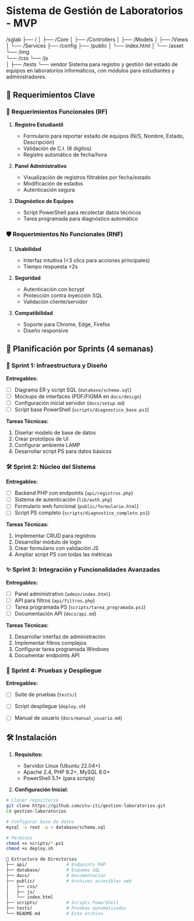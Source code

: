 # Sistema de Gestión de Laboratorios - MVP

/sglab
├── /
│   ├── /Core
│   ├── /Controllers
│   ├── /Models
│   ├── /Views
│   └── /Services
├── /config
├── /public
│   └── index.html
│   └── /asset
            └── /img   
            └── /css
            └── /js                    
│
├── /tests
└── vendor
Sistema para registro y gestión del estado de equipos en laboratorios informáticos, con módulos para estudiantes y administradores.

## 📌 Requerimientos Clave

### 🎯 Requerimientos Funcionales (RF)

1. **Registro Estudiantil**
   - Formulario para reportar estado de equipos (N/S, Nombre, Estado, Descripción)
   - Validación de C.I. (8 dígitos)
   - Registro automático de fecha/hora

2. **Panel Administrativo**
   - Visualización de registros filtrables por fecha/estado
   - Modificación de estados
   - Autenticación segura

3. **Diagnóstico de Equipos**
   - Script PowerShell para recolectar datos técnicos
   - Tarea programada para diagnóstico automático

### 🛡️ Requerimientos No Funcionales (RNF)

1. **Usabilidad**
   - Interfaz intuitiva (<3 clics para acciones principales)
   - Tiempo respuesta <2s

2. **Seguridad**
   - Autenticación con bcrypt
   - Protección contra inyección SQL
   - Validación cliente/servidor

3. **Compatibilidad**
   - Soporte para Chrome, Edge, Firefox
   - Diseño responsive

## 📅 Planificación por Sprints (4 semanas)

### 🚀 Sprint 1: Infraestructura y Diseño

**Entregables:**
- [ ] Diagrama ER y script SQL (`database/schema.sql`)
- [ ] Mockups de interfaces (PDF/FIGMA en `docs/design`)
- [ ] Configuración inicial servidor (`docs/setup.md`)
- [ ] Script base PowerShell (`scripts/diagnostico_base.ps1`)

**Tareas Técnicas:**
1. Diseñar modelo de base de datos
2. Crear prototipos de UI
3. Configurar ambiente LAMP
4. Desarrollar script PS para datos básicos

### 🛠️ Sprint 2: Núcleo del Sistema

**Entregables:**
- [ ] Backend PHP con endpoints (`api/registros.php`)
- [ ] Sistema de autenticación (`lib/auth.php`)
- [ ] Formulario web funcional (`public/formulario.html`)
- [ ] Script PS completo (`scripts/diagnostico_completo.ps1`)

**Tareas Técnicas:**
1. Implementar CRUD para registros
2. Desarrollar módulo de login
3. Crear formulario con validación JS
4. Ampliar script PS con todas las métricas

### ✨ Sprint 3: Integración y Funcionalidades Avanzadas

**Entregables:**
- [ ] Panel administrativo (`admin/index.html`)
- [ ] API para filtros (`api/filtros.php`)
- [ ] Tarea programada PS (`scripts/tarea_programada.ps1`)
- [ ] Documentación API (`docs/api.md`)

**Tareas Técnicas:**
1. Desarrollar interfaz de administración
2. Implementar filtros complejos
3. Configurar tarea programada Windows
4. Documentar endpoints API

### 🚢 Sprint 4: Pruebas y Despliegue

**Entregables:**
- [ ] Suite de pruebas (`tests/`)
- [ ] Script despliegue (`deploy.sh`)
- [ ] Manual de usuario (`docs/manual_usuario.md`)


## 🛠️ Instalación

1. **Requisitos:**
   - Servidor Linux (Ubuntu 22.04+)
   - Apache 2.4, PHP 8.2+, MySQL 8.0+
   - PowerShell 5.1+ (para scripts)

2. **Configuración Inicial:**
```bash
# Clonar repositorio
git clone https://github.com/utu-iti/gestion-laboratorios.git
cd gestion-laboratorios

# Configurar base de datos
mysql -u root -p < database/schema.sql

# Permisos
chmod +x scripts/*.ps1
chmod +x deploy.sh

📂 Estructura de Directorios
├── api/               # Endpoints PHP
├── database/          # Esquema SQL
├── docs/              # Documentación
├── public/            # Archivos accesibles web
│   ├── css/
│   ├── js/
│   └── index.html
├── scripts/           # Scripts PowerShell
├── tests/             # Pruebas automatizadas
└── README.md          # Este archivo
